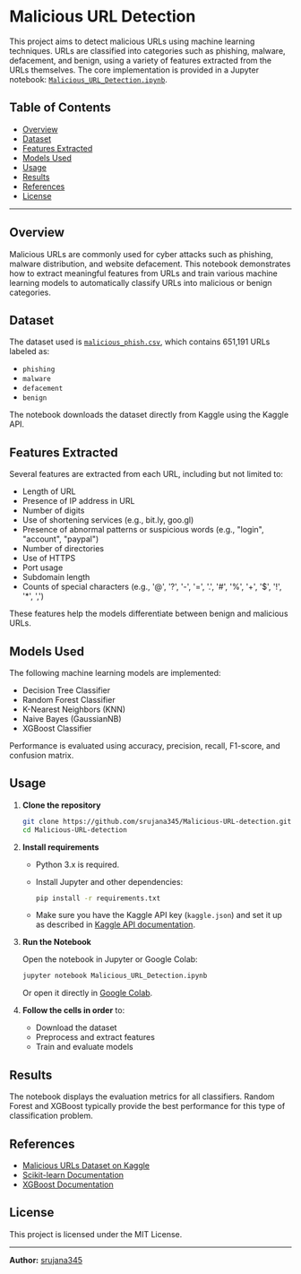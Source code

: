 # Malicious URL Detection

This project aims to detect malicious URLs using machine learning techniques. URLs are classified into categories such as phishing, malware, defacement, and benign, using a variety of features extracted from the URLs themselves. The core implementation is provided in a Jupyter notebook: [`Malicious_URL_Detection.ipynb`](Malicious_URL_Detection.ipynb).

## Table of Contents

- [Overview](#overview)
- [Dataset](#dataset)
- [Features Extracted](#features-extracted)
- [Models Used](#models-used)
- [Usage](#usage)
- [Results](#results)
- [References](#references)
- [License](#license)

---

## Overview

Malicious URLs are commonly used for cyber attacks such as phishing, malware distribution, and website defacement. This notebook demonstrates how to extract meaningful features from URLs and train various machine learning models to automatically classify URLs into malicious or benign categories.

## Dataset

The dataset used is [`malicious_phish.csv`](https://www.kaggle.com/datasets/sid321axn/malicious-urls-dataset), which contains 651,191 URLs labeled as:
- `phishing`
- `malware`
- `defacement`
- `benign`

The notebook downloads the dataset directly from Kaggle using the Kaggle API.

## Features Extracted

Several features are extracted from each URL, including but not limited to:

- Length of URL
- Presence of IP address in URL
- Number of digits
- Use of shortening services (e.g., bit.ly, goo.gl)
- Presence of abnormal patterns or suspicious words (e.g., "login", "account", "paypal")
- Number of directories
- Use of HTTPS
- Port usage
- Subdomain length
- Counts of special characters (e.g., '@', '?', '-', '=', '.', '#', '%', '+', '$', '!', '*', ',')

These features help the models differentiate between benign and malicious URLs.

## Models Used

The following machine learning models are implemented:

- Decision Tree Classifier
- Random Forest Classifier
- K-Nearest Neighbors (KNN)
- Naive Bayes (GaussianNB)
- XGBoost Classifier

Performance is evaluated using accuracy, precision, recall, F1-score, and confusion matrix.

## Usage

1. **Clone the repository**

   ```bash
   git clone https://github.com/srujana345/Malicious-URL-detection.git
   cd Malicious-URL-detection
   ```

2. **Install requirements**

   - Python 3.x is required.
   - Install Jupyter and other dependencies:

     ```bash
     pip install -r requirements.txt
     ```

   - Make sure you have the Kaggle API key (`kaggle.json`) and set it up as described in [Kaggle API documentation](https://github.com/Kaggle/kaggle-api).

3. **Run the Notebook**

   Open the notebook in Jupyter or Google Colab:

   ```bash
   jupyter notebook Malicious_URL_Detection.ipynb
   ```

   Or open it directly in [Google Colab](https://colab.research.google.com/github/srujana345/Malicious-URL-detection/blob/main/Malicious_URL_Detection.ipynb).

4. **Follow the cells in order** to:
   - Download the dataset
   - Preprocess and extract features
   - Train and evaluate models

## Results

The notebook displays the evaluation metrics for all classifiers. Random Forest and XGBoost typically provide the best performance for this type of classification problem.

## References

- [Malicious URLs Dataset on Kaggle](https://www.kaggle.com/datasets/sid321axn/malicious-urls-dataset)
- [Scikit-learn Documentation](https://scikit-learn.org/)
- [XGBoost Documentation](https://xgboost.readthedocs.io/)

## License

This project is licensed under the MIT License.

---

**Author:** [srujana345](https://github.com/srujana345)
